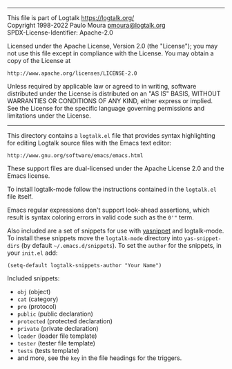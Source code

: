 ________________________________________________________________________

This file is part of Logtalk <https://logtalk.org/>  
Copyright 1998-2022 Paulo Moura <pmoura@logtalk.org>  
SPDX-License-Identifier: Apache-2.0

Licensed under the Apache License, Version 2.0 (the "License");
you may not use this file except in compliance with the License.
You may obtain a copy of the License at

    http://www.apache.org/licenses/LICENSE-2.0

Unless required by applicable law or agreed to in writing, software
distributed under the License is distributed on an "AS IS" BASIS,
WITHOUT WARRANTIES OR CONDITIONS OF ANY KIND, either express or implied.
See the License for the specific language governing permissions and
limitations under the License.
________________________________________________________________________


This directory contains a `logtalk.el` file that provides syntax
highlighting for editing Logtalk source files with the Emacs text
editor:

	http://www.gnu.org/software/emacs/emacs.html

These support files are dual-licensed under the Apache License 2.0 and the
Emacs license.

To install logtalk-mode follow the instructions contained in the `logtalk.el` file itself.

Emacs regular expressions don't support look-ahead assertions, which
result is syntax coloring errors in valid code such as the `0'"` term.

Also included are a set of snippets for use with
[yasnippet](https://github.com/joaotavora/yasnippet) and logtalk-mode. To
install these snippets move the `logtalk-mode` directory into `yas-snippet-dirs`
(by default `~/.emacs.d/snippets`).  To set the `author` for the snippets, in
your `init.el` add:

```
(setq-default logtalk-snippets-author "Your Name")
```

Included snippets:
- `obj` (object)
- `cat` (category)
- `pro` (protocol)
- `public` (public declaration)
- `protected` (protected declaration)
- `private` (private declaration)
- `loader` (loader file template)
- `tester` (tester file template)
- `tests` (tests template)
- and more, see the `key` in the file headings for the triggers.
